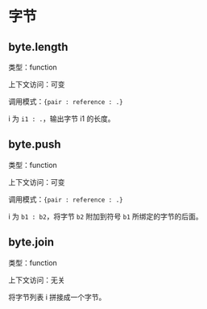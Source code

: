 # 字节

## byte.length

类型：function

上下文访问：可变

调用模式：`{pair : reference : .}`

i 为 `i1 : .`，输出字节 i1 的长度。

## byte.push

类型：function

上下文访问：可变

调用模式：`{pair : reference : .}`

i 为 `b1 : b2`，将字节 `b2` 附加到符号 `b1` 所绑定的字节的后面。

## byte.join

类型：function

上下文访问：无关

将字节列表 i 拼接成一个字节。
